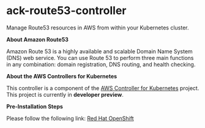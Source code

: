 # ack-route53-controller

Manage Route53 resources in AWS from within your Kubernetes cluster.

**About Amazon Route53**

Amazon Route 53 is a highly available and scalable Domain Name System (DNS) web service. You can use Route 53 to perform three main functions in any combination: domain registration, DNS routing, and health checking.

**About the AWS Controllers for Kubernetes**

This controller is a component of the [AWS Controller for Kubernetes](https://github.com/aws/aws-controllers-k8s) project. This project is currently in **developer preview**.

**Pre-Installation Steps**

Please follow the following link: [Red Hat OpenShift](https://aws-controllers-k8s.github.io/community/docs/user-docs/openshift/)